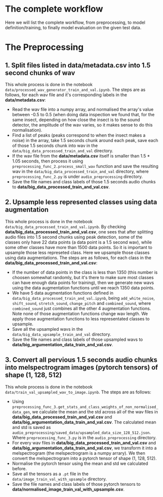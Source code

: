 # The complete workflow
Here we will list the complete workflow, from preprocessing, to model definition/training, to finally model evaluation on the given test data.


# The Preprocessing 


## 1. Split files listed in **data/metadata.csv** into 1.5 second chunks of wav

This whole process is done in the notebook `data/processed_wav_generator_train_and_val.ipynb`. The steps are as follows, for each wav file and it's corresponding labels in the **data/metadata.csv**:
- Read the wav file into a numpy array, and normalised the array's value between -0.5 to 0.5 (when doing data inspection we found that, for the same insect, depending on how close the insect is to the sound detector, the amplitude of the wav varies, so it makes sense to do this normalisation).
- Find a list of peaks (peaks correspond to when the insect makes a noise) in the array, take 1.5 seconds chunk around each peak, save each of those 1.5 seconds chunk into wav in the `data/big_data_processed_train_and_val` directory.
- If the wav file from the **data/metadata.csv** itself is smaller than 1.5 * 1.05 seconds, then process it using `preprocessing_func_2.process_small_wav` function and save the resulting wav in the `data/big_data_processed_train_and_val` directory, where `preprocessing_func_2.py` is under `audio_preprocessing` directory.
- Save the file names and class labels of those 1.5 seconds audio chunks to **data/big_data_processed_train_and_val.csv**.


## 2. Upsample less represented classes using data augmentation

This whole process is done in the notebook `data/big_data_processed_train_and_val.ipynb`. By checking **data/big_data_processed_train_and_val.csv**, one sees that after splitting audio files into 1.5 second chunks using peak detection, some of the classes only have 22 data points (a data point is a 1.5 second wav), while some other classes have more than 1500 data points. So it is important to upsample those less represeted class. Here we upsample those classes using data augmentations. The steps are as follows, for each class in the **data/big_data_processed_train_and_val.csv**:
- If the number of data points in the class is less than 1350 (this number is choosen somewhat randomly, but it's there to make sure most classes can have enough data points for training), then we generate new wavs using the data augmentation functions until we reach 1350 data points.
- We have 5 data augmentation functions defined in `data/big_data_processed_train_and_val.ipynb`, being `add_white_noise`, `shift_sound`, `stretch_sound`, `change_pitch` and `combined_sound`, where `combined_sound` just combines all the other 4 augmentation functions. Note none of those augmentation functions change wav length. We apply those augmentation functions to less representated classes to upsample.
- Save all the upsampled wavs in the `data/big_data_upsample_train_and_val` directory.
- Save the file names and class labels of those upsampled wavs to **data/big_argumentation_data_train_and_val.csv**.


## 3. Convert all pervious 1.5 seconds audio chunks into melspectrogram  images (pytorch tensors) of shape (1, 128, 512)

This whole process is done in the notebook `data/train_val_upsampled_wav_to_image.ipynb`. The steps are as follows:
- Using `preprocessing_func_3.get_stats_and_class_weights_of_non_normalised_data_gen`, we calculate the mean and the std across all of the wav files in **data/big_data_processed_train_and_val.csv** and **data/big_argumentation_data_train_and_val.csv**. The calculated mean and std is saved as `audio_preprocessing/saved_data/upsampled_data_size_128_512.json`. Where `preprocessing_func_3.py` is in the `audio_preprocessing` directory.
- For every wav files in **data/big_data_processed_train_and_val.csv** and **data/big_argumentation_data_train_and_val.csv**, we transform it into a melspectrogram (the melspectrogram is a numpy arrary). We then convert the melspectrogram into a pytorch tensor of shape (1, 128, 512).
- Normalise the pytorch tensor using the mean and std we calculated before.
- Save all the tensors as a `.pt` file in the `data/image_train_val_with_upsample` directory.
- Save the file names and class labels of those pytorch tensors to **data/normalised_image_train_val_with_upsample.csv**.